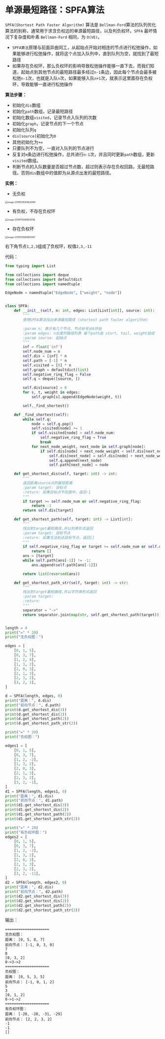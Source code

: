 # 单源最短路径：SPFA算法

`SPFA(Shortest Path Faster Algorithm)` 算法是 `Bellman-Ford`算法的队列优化算法的别称，通常用于求含负权边的单源最短路径，以及判负权环。`SPFA` 最坏情况下复杂度和朴素 `Bellman-Ford` 相同，为 `O(VE)`。

-   `SPFA算法`原理与前面异曲同工，从起始点开始对相连的节点进行松弛操作，如果能够进行松弛操作，就将这个点加入队列中，直到队列为空，就找到了最短路径
-   如果存在负权环，那么负权环的影响导致松弛操作能够一直下去，而我们知道，起始点到其他节点的最短路径最多经过`n-1`条边，因此每个节点会最多被松弛`n-1`次，也就是入队`n`次，如果能够入队`n+1`次，就表示这里面存在负权环，导致能够一直进行松弛操作



**算法步骤：**

-   初始化`dis`数组
-   初始化`path`数组，记录最短路径
-   初始化数组`visited`，记录节点入队列的次数
-   初始化`graph`，记录节点的下一个节点
-   初始化队列`q`
-   `dis[source]`初始化为`0`
-   其他初始化为`+∞`
-   只要队列不为空，一直对入队列的节点进行
-   反复对`m`条边进行松弛操作，总共进行`n-1`次，并且同时更新`path`数组，更新`visited`数组。
-   判断节点的入队数量是否超过节点数，超过则表示存在负权回路，无最短路径。否则`dis`数组中的值即为从源点出发的最短路径。



**实例：**

-   无负权

<img src="http://markdown-images-1251766755.cos.ap-beijing.myqcloud.com/notebook/2019-11-29-084100.png" alt="image-20191129143624493" style="zoom:50%;" />

-   有负权，不存在负权环

<img src="http://markdown-images-1251766755.cos.ap-beijing.myqcloud.com/notebook/2019-11-30-005635.png" alt="image-20191130085630116" style="zoom:50%;" />







-   存在负权环

<img src="http://markdown-images-1251766755.cos.ap-beijing.myqcloud.com/notebook/2019-11-30-005655.png" alt="image-20191130085651457" style="zoom:50%;" />

右下角节点`1,2,3`组成了负权环，权值`2,3,-11`



代码：

```python
from typing import List

from collections import deque
from collections import defaultdict
from collections import namedtuple

EdgeNode = namedtuple("EdgeNode", ["weight", "node"])


class SPFA:
    def __init__(self, n: int, edges: List[List[int]], source: int):
        """
        使用SPFA算法找出单源最短路径 (shortest path faster algorithm)

        :param n: 表示有几个节点，节点标号从0开始
        :param edges: n长度的路径列表 每个path由 start, tail, weight组成
        :param sourse: 起始点
        """
        inf = float('inf')
        self.node_num = n
        self.dis = [inf] * n
        self.path = [-1] * n
        self.visited = [0] * n
        self.graph = defaultdict(list)
        self.negative_ring_flag = False
        self.q = deque([source, ])

        self.dis[source] = 0
        for s, t, weight in edges:
            self.graph[s].append(EdgeNode(weight, t))

        self._find_shortest()

    def _find_shortest(self):
        while self.q:
            node = self.q.pop()
            self.visited[node] += 1
            if self.visited[node] > self.node_num:
                self.negative_ring_flag = True
                break
            for next_node_weight, next_node in self.graph[node]:
                if self.dis[node] + next_node_weight < self.dis[next_node]:
                    self.dis[next_node] = self.dis[node] + next_node_weight
                    self.q.append(next_node)
                    self.path[next_node] = node

    def get_shortest_dis(self, target: int) -> int:
        """
        返回距离source点的最短距离
        :param target: 目标点
        :return: 如果目标点不在图中，返回-1
        """
        if target >= self.node_num or self.negative_ring_flag:
            return -1
        return self.dis[target]

    def get_shortest_path(self, target: int) -> List[int]:
        """
        找出到target最短路径,并以列表形式返回
        :param target: 目标节点
        :return: 如果无法到达目标节点，返回[]
        """
        if self.negative_ring_flag or target >= self.node_num or self.dis[target] == float('inf'):
            return []
        ans = [target]
        while self.path[ans[-1]] != -1:
            ans.append(self.path[ans[-1]])

        return list(reversed(ans))

    def get_shortest_path_str(self, target: int) -> str:
        """
        找出到target最短路径,并以字符串形式返回
        :param target:
        :return:
        """
        separator = "->"
        return separator.join(map(str, self.get_shortest_path(target)))


length = 4
print("=" * 20)
print("无负权图：")

edges = [
    [0, 1, 5],
    [0, 3, 7],
    [1, 2, 4],
    [1, 3, 2],
    [2, 0, 3],
    [2, 1, 3],
    [2, 3, 2],
    [3, 2, 1],
]

d = SPFA(length, edges, 0)
print("距离：", d.dis)
print("前向节点：", d.path)
print(d.get_shortest_dis(3))
print(d.get_shortest_dis(2))
print(d.get_shortest_path(2))
print(d.get_shortest_path_str(2))

print("=" * 20)
print("负权图：")

edges1 = [
    [0, 1, 5],
    [0, 3, 7],
    [1, 2, -2],
    [1, 3, 2],
    [2, 0, 3],
    [2, 1, 3],
    [2, 3, 2],
    [3, 2, -1],
]
d1 = SPFA(length, edges1, 0)
print("距离：", d1.dis)
print("前向节点：", d1.path)
print(d1.get_shortest_dis(3))
print(d1.get_shortest_dis(2))
print(d1.get_shortest_path(2))
print(d1.get_shortest_path_str(2))

print("=" * 20)
print("有负权环图：")
edges2 = [
    [0, 1, 5],
    [0, 3, 7],
    [1, 2, -2],
    [1, 3, 2],
    [2, 0, 3],
    [2, 1, 3],
    [2, 3, 2],
    [3, 2, -11],
]
d2 = SPFA(length, edges2, 0)
print("距离：", d2.dis)
print("前向节点：", d2.path)
print(d2.get_shortest_dis(3))
print(d2.get_shortest_dis(2))
print(d2.get_shortest_path(2))
print(d2.get_shortest_path_str(2))

```

输出：

```
====================
无负权图：
距离： [0, 5, 8, 7]
前向节点： [-1, 0, 3, 0]
7
8
[0, 3, 2]
0->3->2
====================
负权图：
距离： [0, 5, 3, 5]
前向节点： [-1, 0, 1, 2]
5
3
[0, 1, 2]
0->1->2
====================
有负权环图：
距离： [-28, -28, -31, -29]
前向节点： [2, 2, 3, 2]
-1
-1
[]
```